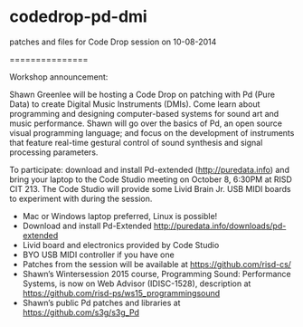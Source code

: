 codedrop-pd-dmi
===============

patches and files for Code Drop session on 10-08-2014

===============

Workshop announcement:

Shawn Greenlee will be hosting a Code Drop on patching with Pd (Pure Data) to create Digital Music Instruments (DMIs). Come learn about programming and designing computer-based systems for sound art and music performance. Shawn will go over the basics of Pd, an open source visual programming language; and focus on the development of instruments that feature real-time gestural control of sound synthesis and signal processing parameters.

To participate: download and install Pd-extended (http://puredata.info) and bring your laptop to the Code Studio meeting on October 8, 6:30PM at RISD CIT 213. The Code Studio will provide some Livid Brain Jr. USB MIDI boards to experiment with during the session.

* Mac or Windows laptop preferred, Linux is possible!
* Download and install Pd-Extended http://puredata.info/downloads/pd-extended
* Livid board and electronics provided by Code Studio
* BYO USB MIDI controller if you have one
* Patches from the session will be available at https://github.com/risd-cs/
* Shawn’s Wintersession 2015 course, Programming Sound: Performance Systems, is now on Web Advisor (IDISC-1528), description at https://github.com/risd-ps/ws15_programmingsound
* Shawn’s public Pd patches and libraries at https://github.com/s3g/s3g_Pd

